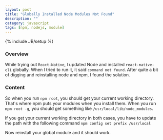 ```yaml
---
layout: post
title: "Globally Installed Node Modules Not Found"
description: ""
category: javascript
tags: [npm, nodejs, module]
---
```

{% include JB/setup %}

<!-- Overview -->
<h3>Overview</h3>

While trying out `React-Native`, I updated Node and installed `react-native-cli` globally. When I tried to run it, it said `command not found`. After quite a bit of digging and reinstalling node and npm, I found the solution.

<!-- Content -->
<h3>Content</h3>

So when you run `npm root`, you should get your current working directory. That's where npm puts your modules when you install them. When you run `npm root -g`, you should get something like `/usr/local/lib/node_modules`.

If you get your current working directory in both cases, you have to update the path with the following command `npm config set prefix /usr/local`

Now reinstall your global module and it should work.